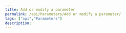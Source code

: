 ```yaml
---
title: Add or modify a parameter
permalink: /api/Parameters/Add or modify a parameter/
tags: ["api","Parameters"]
description: 
---
```


